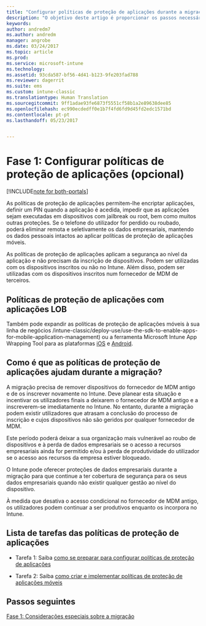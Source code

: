 ```yaml
---
title: "Configurar políticas de proteção de aplicações durante a migração do Intune | Documentos da Microsoft"
description: "O objetivo deste artigo é proporcionar os passos necessários para configurar as políticas de proteção de aplicações durante a migração do Intune."
keywords: 
author: andredm7
ms.author: andredm
manager: angrobe
ms.date: 03/24/2017
ms.topic: article
ms.prod: 
ms.service: microsoft-intune
ms.technology: 
ms.assetid: 93cda587-bf56-4d41-b123-9fe203fad788
ms.reviewer: dagerrit
ms.suite: ems
ms.custom: intune-classic
ms.translationtype: Human Translation
ms.sourcegitcommit: 9ff1adae93fe6873f5551cf58b1a2e89638dee85
ms.openlocfilehash: ec990ecdedff0e1b7f4fd6fd9d45fd2edc1571bd
ms.contentlocale: pt-pt
ms.lasthandoff: 05/23/2017


---
```


# <a name="phase-1-configure-app-protection-policies-optional"></a>Fase 1: Configurar políticas de proteção de aplicações (opcional)

[!INCLUDE[note for both-portals](../includes/note-for-both-portals.md)]

As políticas de proteção de aplicações permitem-lhe encriptar aplicações, definir um PIN quando a aplicação é acedida, impedir que as aplicações sejam executadas em dispositivos com jailbreak ou root, bem como muitos outras proteções. Se o telefone do utilizador for perdido ou roubado, poderá eliminar remota e seletivamente os dados empresariais, mantendo os dados pessoais intactos ao aplicar políticas de proteção de aplicações móveis.

As políticas de proteção de aplicações aplicam a segurança ao nível da aplicação e não precisam da inscrição de dispositivos. Podem ser utilizadas com os dispositivos inscritos ou não no Intune. Além disso, podem ser utilizadas com os dispositivos inscritos num fornecedor de MDM de terceiros.

## <a name="app-protection-policies-with-lob-apps"></a>Políticas de proteção de aplicações com aplicações LOB

Também pode expandir as políticas de proteção de aplicações móveis à sua linha de negócios /intune-classic/deploy-use/use-the-sdk-to-enable-apps-for-mobile-application-management) ou a ferramenta Microsoft Intune App Wrapping Tool para as plataformas [iOS](https://www.microsoft.com/download/details.aspx?id=45218&751be11f-ede8-5a0c-058c-2ee190a24fa6=True) e [Android](https://www.microsoft.com/download/details.aspx?id=47267).

## <a name="how-do-app-protection-policies-help-during-migration"></a>Como é que as políticas de proteção de aplicações ajudam durante a migração?

A migração precisa de remover dispositivos do fornecedor de MDM antigo e de os inscrever novamente no Intune. Deve planear esta situação e incentivar os utilizadores finais a deixarem o fornecedor de MDM antigo e a inscreverem-se imediatamente no Intune. No entanto, durante a migração podem existir utilizadores que atrasam a conclusão do processo de inscrição e cujos dispositivos não são geridos por qualquer fornecedor de MDM.

Este período poderá deixar a sua organização mais vulnerável ao roubo de dispositivos e à perda de dados empresariais se o acesso a recursos empresariais ainda for permitido e/ou à perda de produtividade do utilizador se o acesso aos recursos da empresa estiver bloqueado.

O Intune pode oferecer proteções de dados empresariais durante a migração para que continue a ter cobertura de segurança para os seus dados empresariais quando não existir qualquer gestão ao nível do dispositivo.

À medida que desativa o acesso condicional no fornecedor de MDM antigo, os utilizadores podem continuar a ser produtivos enquanto os incorpora no Intune.

## <a name="task-list-for-app-protection-policies"></a>Lista de tarefas das políticas de proteção de aplicações

-   Tarefa 1: Saiba [como se preparar para configurar políticas de proteção de aplicações](/intune-classic/deploy-use/get-ready-to-configure-mobile-app-management-policies-with-microsoft-intune)

-   Tarefa 2: Saiba [como criar e implementar políticas de proteção de aplicações móveis](/intune-classic/deploy-use/create-and-deploy-mobile-app-management-policies-with-microsoft-intune)

## <a name="next-steps"></a>Passos seguintes 

[Fase 1: Considerações especiais sobre a migração](/intune-classic/plan-design/migration-phase1-special-migration-considerations)

